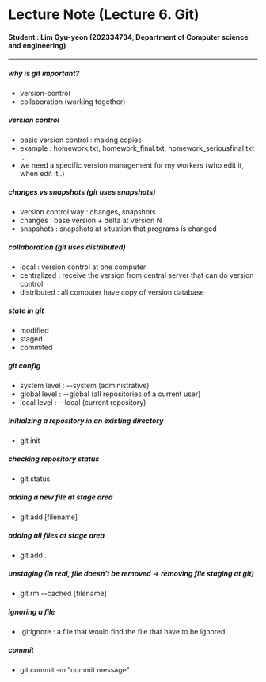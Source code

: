 # Lecture Note (Lecture 6. Git)  
  
#### Student  \: Lim Gyu-yeon (202334734, Department of Computer science and engineering)  
  
------  

##### why is git important?
- version-control
- collaboration (working together)

##### version control
- basic version control : making copies 
- example : homework.txt, homework_final.txt, homework_seriousfinal.txt ...
- we need a specific version management for my workers (who edit it, when edit it..)

##### changes vs snapshots (git uses snapshots)
- version control way : changes, snapshots
- changes : base version + delta at version N
- snapshots : snapshots at situation that programs is changed

##### collaboration (git uses distributed)
* local : version control at one computer
* centralized : receive the version from central server that can do version control
* distributed : all computer have copy of version database

##### state in git
* modified
* staged
* commited 

##### git config
* system level : --system (administrative)
* global level : --global (all repositories of a current user)
* local level : --local (current repository)

##### initialzing a repository in an existing directory
* git init 

##### checking repository status
* git status

##### adding a new file at stage area
* git add [filename]

##### adding all files at stage area
* git add .

##### unstaging (In real, file doesn't be removed -> removing file staging at git)
* git rm --cached [filename]

##### ignoring a file
* .gitignore : a file that would find the file that have to be ignored

##### commit
* git commit -m "commit message"
